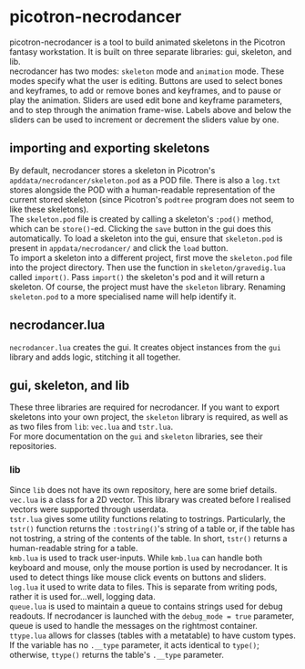 # picotron-necrodancer

picotron-necrodancer is a tool to build animated skeletons in the Picotron fantasy workstation. It is built on three separate libraries: gui, skeleton, and lib.  
necrodancer has two modes: `skeleton` mode and `animation` mode. These modes specify what the user is editing. Buttons are used to select bones and keyframes, to add or remove bones and keyframes, and to pause or play the animation. Sliders are used edit bone and keyframe parameters, and to step through the animation frame-wise. Labels above and below the sliders can be used to increment or decrement the sliders value by one.  


## importing and exporting skeletons

By default, necrodancer stores a skeleton in Picotron's `apddata/necrodancer/skeleton.pod` as a POD file. There is also a `log.txt` stores alongside the POD with a human-readable representation of the current stored skeleton (since Picotron's `podtree` program does not seem to like these skeletons).  
The `skeleton.pod` file is created by calling a skeleton's `:pod()` method, which can be `store()`-ed. Clicking the `save` button in the gui does this automatically. To load a skeleton into the gui, ensure that `skeleton.pod` is present in `appdata/necrodancer/` and click the `load` button.  
To import a skeleton into a different project, first move the `skeleton.pod` file into the project directory. Then use the function in `skeleton/gravedig.lua` called `import()`. Pass `import()` the skeleton's pod and it will return a skeleton. Of course, the project must have the `skeleton` library. Renaming `skeleton.pod` to a more specialised name will help identify it.  


## necrodancer.lua

`necrodancer.lua` creates the gui. It creates object instances from the `gui` library and adds logic, stitching it all together.  


## gui, skeleton, and lib

These three libraries are required for necrodancer. If you want to export skeletons into your own project, the `skeleton` library is required, as well as as two files from `lib`: `vec.lua` and `tstr.lua`.  
For more documentation on the `gui` and `skeleton` libraries, see their repositories.  


### lib

Since `lib` does not have its own repository, here are some brief details.  
`vec.lua` is a class for a 2D vector. This library was created before I realised vectors were supported through userdata.  
`tstr.lua` gives some utility functions relating to tostrings. Particularly, the `tstr()` function returns the `:tostring()`'s string of a table or, if the table has not tostring, a string of the contents of the table. In short, `tstr()` returns a human-readable string for a table.  
`kmb.lua` is used to track user-inputs. While `kmb.lua` can handle both keyboard and mouse, only the mouse portion is used by necrodancer. It is used to detect things like mouse click events on buttons and sliders.  
`log.lua` it used to write data to files. This is separate from writing pods, rather it is used for...well, logging data.  
`queue.lua` is used to maintain a queue to contains strings used for debug readouts. If necrodancer is launched with the `debug_mode = true` parameter, queue is used to handle the messages on the rightmost container.  
`ttype.lua` allows for classes (tables with a metatable) to have custom types. If the variable has no `.__type` parameter, it acts identical to `type()`; otherwise, `ttype()` returns the table's `.__type` parameter.  
